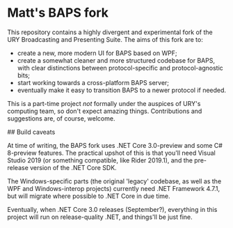 # Matt's BAPS fork

This repository contains a highly divergent and experimental fork of the
URY Broadcasting and Presenting Suite.  The aims of this fork are to:

- create a new, more modern UI for BAPS based on WPF;
- create a somewhat cleaner and more structured codebase for BAPS, with clear
  distinctions between protocol-specific and protocol-agnostic bits;
- start working towards a cross-platform BAPS server;
- eventually make it easy to transition BAPS to a newer protocol if needed.

This is a part-time project _not_ formally under the auspices of URY's
computing team, so don't expect amazing things.  Contributions and suggestions
are, of course, welcome.

## Build caveats

At time of writing, the BAPS fork uses .NET Core 3.0-preview and some
C# 8-preview features.  The practical upshot of this is that you'll need
Visual Studio 2019 (or something compatible, like Rider 2019.1), and the
pre-release version of the .NET Core SDK.

The Windows-specific parts (the original 'legacy' codebase, as well as the WPF
and Windows-interop projects) currently need .NET Framework 4.7.1, but will
migrate where possible to .NET Core in due time.

Eventually, when .NET Core 3.0 releases (September?), everything in this project
will run on release-quality .NET, and things'll be just fine.
